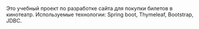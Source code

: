 Это учебный проект по разработке сайта для покупки билетов в кинотеатр.
Используемые технологии:
Spring boot, Thymeleaf, Bootstrap, JDBC.